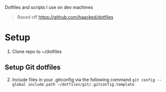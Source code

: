 Dotfiles and scripts I use on dev machines

> Based off https://github.com/haacked/dotfiles

# Setup
1. Clone repo to ~/dotfiles

## Setup Git dotfiles
2. Include files in your .gitconfig via the following command ```git config --global include.path ~/dotfiles/git/.gitconfig.template```

